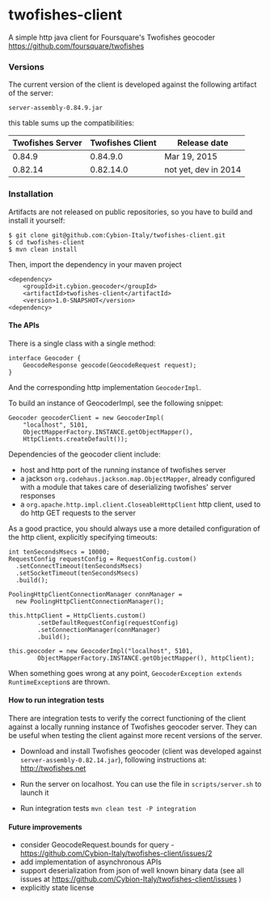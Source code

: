 twofishes-client
================

A simple http java client for Foursquare's Twofishes geocoder https://github.com/foursquare/twofishes

### Versions
The current version of the client is developed against the following artifact of the server: 

```
server-assembly-0.84.9.jar
```

this table sums up the compatibilities:

| Twofishes Server  | Twofishes Client  | Release date          |
| ----------------- | ----------------- | --------------------- |
| 0.84.9            | 0.84.9.0          | Mar 19, 2015          |
| 0.82.14           | 0.82.14.0         | not yet, dev in 2014  |

### Installation
Artifacts are not released on public repositories, so you have to build and install it yourself: 

```
$ git clone git@github.com:Cybion-Italy/twofishes-client.git
$ cd twofishes-client
$ mvn clean install
```

Then, import the dependency in your maven project
```
<dependency>
    <groupId>it.cybion.geocoder</groupId>
    <artifactId>twofishes-client</artifactId>
    <version>1.0-SNAPSHOT</version>
<dependency>
```

#### The APIs
There is a single class with a single method: 
```
interface Geocoder {
	GeocodeResponse geocode(GeocodeRequest request); 
}
```

And the corresponding http implementation ```GeocoderImpl```. 

To build an instance of GeocoderImpl, see the following snippet: 

```
Geocoder geocoderClient = new GeocoderImpl(
	"localhost", 5101,
	ObjectMapperFactory.INSTANCE.getObjectMapper(), 
	HttpClients.createDefault());
```

Dependencies of the geocoder client include: 

* host and http port of the running instance of twofishes server
* a jackson ```org.codehaus.jackson.map.ObjectMapper```, 
already configured with a module that takes care of deserializing twofishes' server responses
* a ```org.apache.http.impl.client.CloseableHttpClient``` http client, 
used to do http GET requests to the server

As a good practice, you should always use a more detailed configuration of the http client, 
explicitly specifying timeouts: 

```
int tenSecondsMsecs = 10000;
RequestConfig requestConfig = RequestConfig.custom()
  .setConnectTimeout(tenSecondsMsecs)
  .setSocketTimeout(tenSecondsMsecs)
  .build();

PoolingHttpClientConnectionManager connManager =
  new PoolingHttpClientConnectionManager();

this.httpClient = HttpClients.custom()
        .setDefaultRequestConfig(requestConfig)
        .setConnectionManager(connManager)
        .build();

this.geocoder = new GeocoderImpl("localhost", 5101,
        ObjectMapperFactory.INSTANCE.getObjectMapper(), httpClient);
```

When something goes wrong at any point, ```GeocoderException extends RuntimeException```s are thrown. 

#### How to run integration tests
There are integration tests to verify the correct functioning of the client against 
a locally running instance of  Twofishes geocoder server. 
They can be useful when testing the client against more recent versions of the server. 

* Download and install Twofishes geocoder (client was developed against ```server-assembly-0.82.14.jar```), 
following instructions at: http://twofishes.net

* Run the server on localhost. You can use the file in ```scripts/server.sh``` to launch it

* Run integration tests
```mvn clean test -P integration```

#### Future improvements
* consider GeocodeRequest.bounds for query - https://github.com/Cybion-Italy/twofishes-client/issues/2
* add implementation of asynchronous APIs
* support deserialization from json of well known binary data 
(see all issues at https://github.com/Cybion-Italy/twofishes-client/issues )
* explicitly state license

#### 
